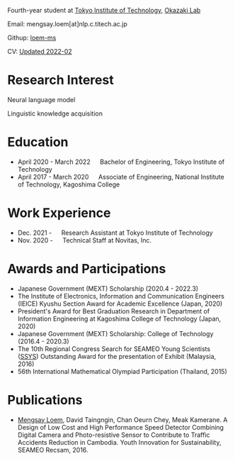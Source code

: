 Fourth-year student at [Tokyo Institute of Technology](https://www.titech.ac.jp/english), [Okazaki Lab](https://www.nlp.c.titech.ac.jp/index.en.html)

Email: mengsay.loem[at]nlp.c.titech.ac.jp

Githup: [loem-ms](https://github.com/loem-ms)

CV: [Updated 2022-02](./resume-2022-02-18.pdf)

# Research Interest

Neural language model

Linguistic knowledge acquisition

# Education
- April 2020 - March 2022 &emsp; Bachelor of Engineering, Tokyo Institute of Technology
- April 2017 - March 2020 &emsp; Associate of Engineering, National Institute of Technology, Kagoshima College

# Work Experience
- Dec. 2021 - &emsp; Research Assistant at Tokyo Institute of Technology
- Nov. 2020 - &emsp; Technical Staff at Novitas, Inc. 

# Awards and Participations
* Japanese Government (MEXT) Scholarship (2020.4 - 2022.3) 
* The Institute of Electronics, Information and Communication Engineers (IEICE) Kyushu Section Award for Academic Excellence (Japan, 2020)
* President's Award for Best Graduation Research in Department of Information Engineering at Kagoshima College of Technology (Japan, 2020)
* Japanese Government (MEXT) Scholarship: College of Technology (2016.4 - 2020.3) 
* The 10th Regional Congress Search for SEAMEO Young Scientists ([SSYS](http://www.recsam.edu.my/)) Outstanding Award for the presentation of Exhibit (Malaysia, 2016)
* 56th International Mathematical Olympiad Participation (Thailand, 2015)

# Publications
* <u>Mengsay Loem</u>, David Taingngin, Chan Oeurn Chey, Meak Kamerane. A Design of Low Cost and High Performance Speed Detector Combining Digital Camera and Photo-resistive Sensor to Contribute to Traffic Accidents Reduction in Cambodia. Youth Innovation for Sustainability, SEAMEO Recsam, 2016.  
